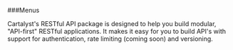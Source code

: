 ###Menus

Cartalyst's RESTful API package is designed to help you build modular, "API-first" RESTful applications. It makes it easy for you to build API's with support for authentication, rate limiting (coming soon) and versioning.
